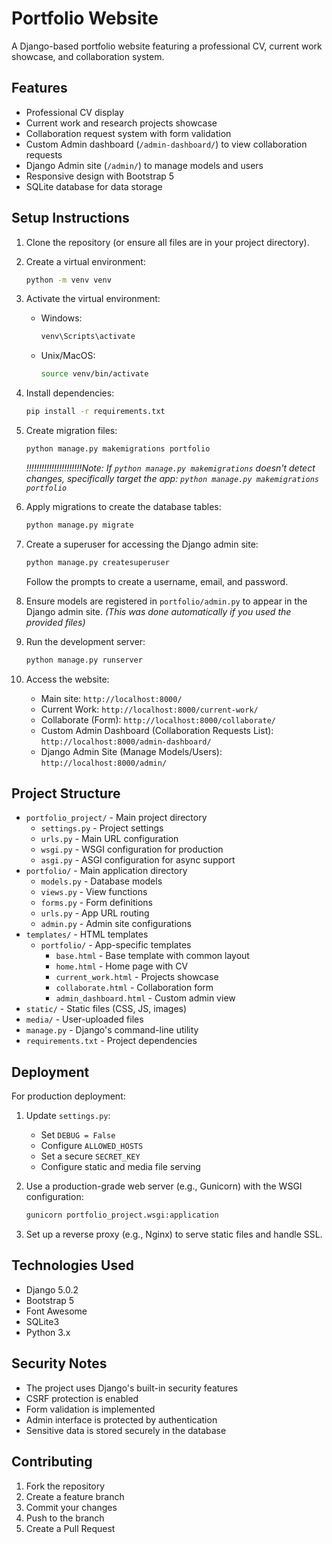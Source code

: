 # Portfolio Website

A Django-based portfolio website featuring a professional CV, current work showcase, and collaboration system.

## Features

- Professional CV display
- Current work and research projects showcase
- Collaboration request system with form validation
- Custom Admin dashboard (`/admin-dashboard/`) to view collaboration requests
- Django Admin site (`/admin/`) to manage models and users
- Responsive design with Bootstrap 5
- SQLite database for data storage

## Setup Instructions

1.  Clone the repository (or ensure all files are in your project directory).

2.  Create a virtual environment:
    ```bash
    python -m venv venv
    ```

3.  Activate the virtual environment:
    -   Windows:
        ```bash
        venv\Scripts\activate
        ```
    -   Unix/MacOS:
        ```bash
        source venv/bin/activate
        ```

4.  Install dependencies:
    ```bash
    pip install -r requirements.txt
    ```

5.  Create migration files:
    ```bash
    python manage.py makemigrations portfolio
    ```
    *!!!!!!!!!!!!!!!!!!!!!!Note: If `python manage.py makemigrations` doesn't detect changes, specifically target the app: `python manage.py makemigrations portfolio`*

6.  Apply migrations to create the database tables:
    ```bash
    python manage.py migrate
    ```

7.  Create a superuser for accessing the Django admin site:
    ```bash
    python manage.py createsuperuser
    ```
    Follow the prompts to create a username, email, and password.

8.  Ensure models are registered in `portfolio/admin.py` to appear in the Django admin site.
    *(This was done automatically if you used the provided files)*

9.  Run the development server:
    ```bash
    python manage.py runserver
    ```

10. Access the website:
    -   Main site: `http://localhost:8000/`
    -   Current Work: `http://localhost:8000/current-work/`
    -   Collaborate (Form): `http://localhost:8000/collaborate/`
    -   Custom Admin Dashboard (Collaboration Requests List): `http://localhost:8000/admin-dashboard/`
    -   Django Admin Site (Manage Models/Users): `http://localhost:8000/admin/`

## Project Structure

-   `portfolio_project/` - Main project directory
    -   `settings.py` - Project settings
    -   `urls.py` - Main URL configuration
    -   `wsgi.py` - WSGI configuration for production
    -   `asgi.py` - ASGI configuration for async support
-   `portfolio/` - Main application directory
    -   `models.py` - Database models
    -   `views.py` - View functions
    -   `forms.py` - Form definitions
    -   `urls.py` - App URL routing
    -   `admin.py` - Admin site configurations
-   `templates/` - HTML templates
    -   `portfolio/` - App-specific templates
        -   `base.html` - Base template with common layout
        -   `home.html` - Home page with CV
        -   `current_work.html` - Projects showcase
        -   `collaborate.html` - Collaboration form
        -   `admin_dashboard.html` - Custom admin view
-   `static/` - Static files (CSS, JS, images)
-   `media/` - User-uploaded files
-   `manage.py` - Django's command-line utility
-   `requirements.txt` - Project dependencies

## Deployment

For production deployment:

1.  Update `settings.py`:
    -   Set `DEBUG = False`
    -   Configure `ALLOWED_HOSTS`
    -   Set a secure `SECRET_KEY`
    -   Configure static and media file serving

2.  Use a production-grade web server (e.g., Gunicorn) with the WSGI configuration:
    ```bash
    gunicorn portfolio_project.wsgi:application
    ```

3.  Set up a reverse proxy (e.g., Nginx) to serve static files and handle SSL.

## Technologies Used

-   Django 5.0.2
-   Bootstrap 5
-   Font Awesome
-   SQLite3
-   Python 3.x

## Security Notes

-   The project uses Django's built-in security features
-   CSRF protection is enabled
-   Form validation is implemented
-   Admin interface is protected by authentication
-   Sensitive data is stored securely in the database

## Contributing

1.  Fork the repository
2.  Create a feature branch
3.  Commit your changes
4.  Push to the branch
5.  Create a Pull Request 
